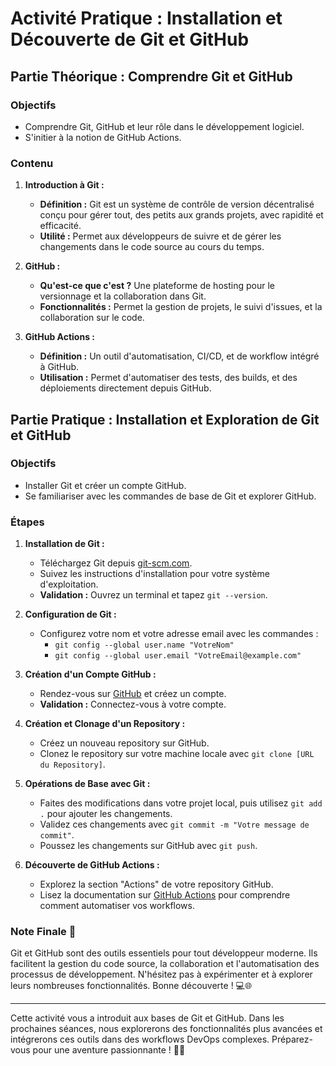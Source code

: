 # Activité Pratique : Installation et Découverte de Git et GitHub

## Partie Théorique : Comprendre Git et GitHub

### Objectifs
- Comprendre Git, GitHub et leur rôle dans le développement logiciel.
- S'initier à la notion de GitHub Actions.

### Contenu

1. **Introduction à Git :**
   - **Définition :** Git est un système de contrôle de version décentralisé conçu pour gérer tout, des petits aux grands projets, avec rapidité et efficacité.
   - **Utilité :** Permet aux développeurs de suivre et de gérer les changements dans le code source au cours du temps.

2. **GitHub :**
   - **Qu'est-ce que c'est ?** Une plateforme de hosting pour le versionnage et la collaboration dans Git.
   - **Fonctionnalités :** Permet la gestion de projets, le suivi d'issues, et la collaboration sur le code.

3. **GitHub Actions :**
   - **Définition :** Un outil d'automatisation, CI/CD, et de workflow intégré à GitHub.
   - **Utilisation :** Permet d'automatiser des tests, des builds, et des déploiements directement depuis GitHub.

## Partie Pratique : Installation et Exploration de Git et GitHub

### Objectifs
- Installer Git et créer un compte GitHub.
- Se familiariser avec les commandes de base de Git et explorer GitHub.

### Étapes

1. **Installation de Git :**
   - Téléchargez Git depuis [git-scm.com](https://git-scm.com/).
   - Suivez les instructions d'installation pour votre système d'exploitation.
   - **Validation :** Ouvrez un terminal et tapez `git --version`.

2. **Configuration de Git :**
   - Configurez votre nom et votre adresse email avec les commandes :
     - `git config --global user.name "VotreNom"`
     - `git config --global user.email "VotreEmail@example.com"`

3. **Création d'un Compte GitHub :**
   - Rendez-vous sur [GitHub](https://github.com/) et créez un compte.
   - **Validation :** Connectez-vous à votre compte.

4. **Création et Clonage d'un Repository :**
   - Créez un nouveau repository sur GitHub.
   - Clonez le repository sur votre machine locale avec `git clone [URL du Repository]`.

5. **Opérations de Base avec Git :**
   - Faites des modifications dans votre projet local, puis utilisez `git add .` pour ajouter les changements.
   - Validez ces changements avec `git commit -m "Votre message de commit"`.
   - Poussez les changements sur GitHub avec `git push`.

6. **Découverte de GitHub Actions :**
   - Explorez la section "Actions" de votre repository GitHub.
   - Lisez la documentation sur [GitHub Actions](https://github.com/features/actions) pour comprendre comment automatiser vos workflows.

### Note Finale 🌟
Git et GitHub sont des outils essentiels pour tout développeur moderne. Ils facilitent la gestion du code source, la collaboration et l'automatisation des processus de développement. N'hésitez pas à expérimenter et à explorer leurs nombreuses fonctionnalités. Bonne découverte ! 💻🌐

---

Cette activité vous a introduit aux bases de Git et GitHub. Dans les prochaines séances, nous explorerons des fonctionnalités plus avancées et intégrerons ces outils dans des workflows DevOps complexes. Préparez-vous pour une aventure passionnante ! 🚀🔧